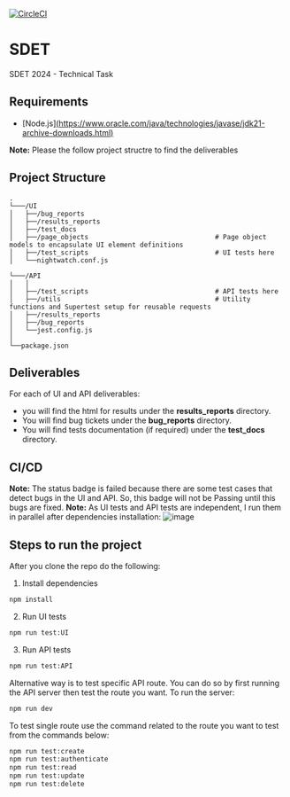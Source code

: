 [![CircleCI](https://dl.circleci.com/status-badge/img/circleci/SYQmSapKwUHtGUPnUdXG3X/6PpQF4f2oEPw7oWa274bC2/tree/main.svg?style=svg&circle-token=CCIPRJ_9Ap8ooDCGmmbcBMSArEskE_9863b4b75051d4550923f3966f12440f86954d51)](https://dl.circleci.com/status-badge/redirect/circleci/SYQmSapKwUHtGUPnUdXG3X/6PpQF4f2oEPw7oWa274bC2/tree/main)
# SDET
 SDET 2024 - Technical Task
 
## Requirements

- [Node.js][(https://www.oracle.com/java/technologies/javase/jdk21-archive-downloads.html)](https://nodejs.org/en/download/source-code)

**Note:** Please the follow project structre to find the deliverables

## Project Structure

```plaintext
.
└───/UI
│   ├──/bug_reports
│   ├──/results_reports
│   ├──/test_docs 
│   ├──/page_objects                                # Page object models to encapsulate UI element definitions
│   ├──/test_scripts                                # UI tests here
│   └──nightwatch.conf.js
    
└───/API
│   │
│   ├──/test_scripts                                # API tests here 
│   ├──/utils                                       # Utility functions and Supertest setup for reusable requests
│   ├──/results_reports           
│   ├──/bug_reports                
│   └──jest.config.js
│               
└──package.json               

```
## Deliverables
For each of UI and API deliverables:
- you will find the html for results under the **results_reports** directory.
- You will find bug tickets under the **bug_reports** directory.
- You will find tests documentation (if required) under the **test_docs** directory.

## CI/CD
**Note:** The status badge is failed because there are some test cases that detect bugs in the UI and API. So, this badge will not be Passing until this bugs are fixed.
**Note:** As UI tests and API tests are independent, I run them in parallel after dependencies installation:
![image](https://github.com/user-attachments/assets/93415409-fa50-48c2-9c7e-f8558faa34a3)


## Steps to run the project
After you clone the repo do the following:
1) Install dependencies
```bash
npm install
```
2) Run UI tests
```bash
npm run test:UI
```
3) Run API tests
```bash
npm run test:API
```
Alternative way is to test specific API route.
You can do so by first running the API server then test the route you want.
To run the server:
```bash
npm run dev
```
To test single route use the command related to the route you want to test from the commands below:
```bash
npm run test:create
npm run test:authenticate
npm run test:read
npm run test:update
npm run test:delete
```


